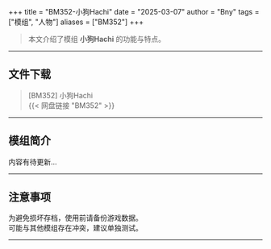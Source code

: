 +++
title = "BM352-小狗Hachi"
date = "2025-03-07"
author = "Bny"
tags = ["模组", "人物"]
aliases = ["BM352"]
+++

> 本文介绍了模组 **小狗Hachi** 的功能与特点。

---

## 文件下载

> [BM352] 小狗Hachi  
{{< 网盘链接 "BM352" >}}  

---

## 模组简介

>  
内容有待更新...  

---

## 注意事项

>  
为避免损坏存档，使用前请备份游戏数据。  
可能与其他模组存在冲突，建议单独测试。  

---

